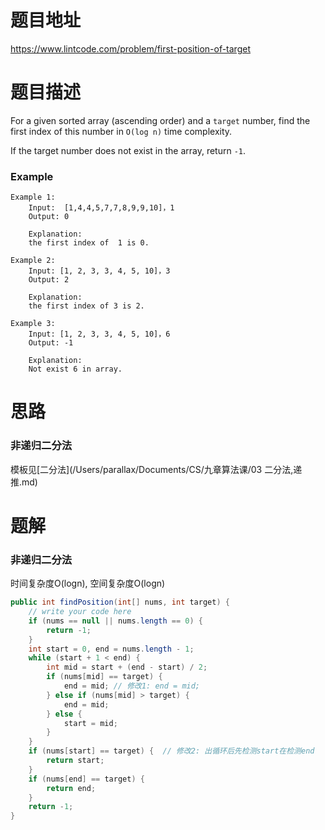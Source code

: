 # 题目地址

https://www.lintcode.com/problem/first-position-of-target



# 题目描述

For a given sorted array (ascending order) and a `target` number, find the first index of this number in `O(log n)` time complexity.

If the target number does not exist in the array, return `-1`.

### Example

```
Example 1:
	Input:  [1,4,4,5,7,7,8,9,9,10]，1
	Output: 0
	
	Explanation: 
	the first index of  1 is 0.

Example 2:
	Input: [1, 2, 3, 3, 4, 5, 10]，3
	Output: 2
	
	Explanation: 
	the first index of 3 is 2.

Example 3:
	Input: [1, 2, 3, 3, 4, 5, 10]，6
	Output: -1
	
	Explanation: 
	Not exist 6 in array.
```





# 思路

### 非递归二分法

模板见[二分法](/Users/parallax/Documents/CS/九章算法课/03 二分法,递推.md)



# 题解

### 非递归二分法

时间复杂度O(logn), 空间复杂度O(logn)

```java
public int findPosition(int[] nums, int target) {
    // write your code here
    if (nums == null || nums.length == 0) {
        return -1;
    }
    int start = 0, end = nums.length - 1;
    while (start + 1 < end) {
        int mid = start + (end - start) / 2;
        if (nums[mid] == target) {
            end = mid; // 修改1: end = mid;
        } else if (nums[mid] > target) {
            end = mid;
        } else {
            start = mid;
        }
    }
    if (nums[start] == target) {  // 修改2: 出循环后先检测start在检测end
        return start; 
    }
    if (nums[end] == target) {
        return end;
    }
    return -1;
}
```

